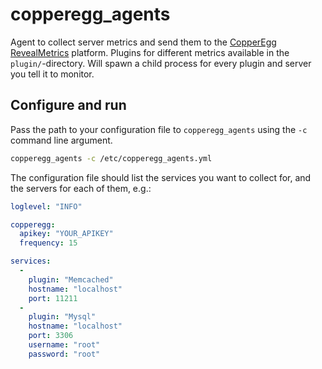 copperegg_agents
================
Agent to collect server metrics and send them to the [CopperEgg RevealMetrics](http://copperegg.com/) platform.
Plugins for different metrics available in the `plugin/`-directory.
Will spawn a child process for every plugin and server you tell it to monitor.

Configure and run
-----------------
Pass the path to your configuration file to `copperegg_agents` using the `-c` command line argument.
```sh
copperegg_agents -c /etc/copperegg_agents.yml
```

The configuration file should list the services you want to collect for, and the servers for each of them, e.g.:
```yml
loglevel: "INFO"

copperegg:
  apikey: "YOUR_APIKEY"
  frequency: 15

services:
  -
    plugin: "Memcached"
    hostname: "localhost"
    port: 11211
  -
    plugin: "Mysql"
    hostname: "localhost"
    port: 3306
    username: "root"
    password: "root"
```
